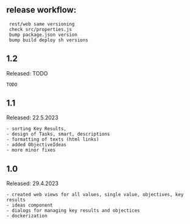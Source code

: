 ## release workflow:

     rest/web same versioning
     check src/properties.js
     bump package.json version
     bump build deploy sh versions

## 1.2
Released: TODO

    TODO

## 1.1
Released: 22.5.2023

    - sorting Key Results, 
    - design of Tasks, smart, descriptions
    - formatting of texts (html links)
    - added ObjectiveIdeas  
    - more minor fixes

## 1.0
Released: 29.4.2023

    - created web views for all values, single value, objectives, key results
    - ideas component
    - dialogs for managing key results and objectices
    - dockerization
